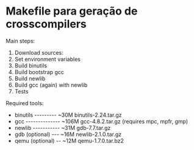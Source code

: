 Makefile para geração de crosscompilers
=======================================

Main steps:

1. Download sources: 
2. Set environment variables
3. Build binutils
4. Build bootstrap gcc
5. Build newlib
6. Build gcc (again) with newlib
7. Tests

Required tools:

* binutils ---------  ~30M binutils-2.24.tar.gz
* gcc -------------- ~106M gcc-4.8.2.tar.gz (requires mpc, mpfr, gmp)
* newlib -----------  ~31M gdb-7.7.tar.gz
* gdb (optional) ---  ~16M newlib-2.1.0.tar.gz
* qemu (optional) --  ~12M qemu-1.7.0.tar.bz2
